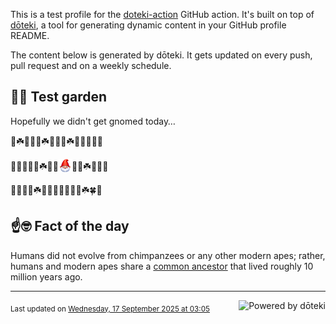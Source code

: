 This is a test profile for the [doteki-action](https://github.com/welpo/doteki-action) GitHub action. It's built on top of [dōteki](https://doteki.org), a tool for generating dynamic content in your GitHub profile README.

The content below is generated by dōteki. It gets updated on every push, pull request and on a weekly schedule.

## 👨‍🌾 Test garden

Hopefully we didn't get gnomed today…

<!-- garden start -->
🌻☘️🌻🌱🌸☘️🌻🌱🥀☘️🌿🍄🌼🌱🍀
<!-- garden end --><!-- garden start -->
🐸🍀🦋🌷🌻☘️🌸🌳<sub><img src="https://raw.githubusercontent.com/welpo/doteki-action/main/assets/gnomed.png" width="21" alt="Consider yourself gnomed"></sub>🌱🌳☘️🥀🌿🌹
<!-- garden end --><!-- garden start -->
🌼🌲🌿🌺☘️🌸🦋🌺🌿🌱🍀🍄☘️🍀🌿
<!-- garden end -->

## ☝️🤓 Fact of the day

<!-- did_you_know start -->
Humans did not evolve from chimpanzees or any other modern apes; rather, humans and modern apes share a [common ancestor](https://en.wikipedia.org/wiki/Chimpanzee%E2%80%93human_last_common_ancestor) that lived roughly 10 million years ago.
<!-- did_you_know end -->

---

<a href="https://doteki.org"><img src="https://img.shields.io/badge/powered_by-d%C5%8Dteki-0?style=flat-square&labelColor=202b2d&color=5E936C" align="right" alt="Powered by dōteki"></a> <div style="text-align: left;"><sub>
<!-- last_updated start -->Last updated on <a href="https://github.com/welpo/doteki-action/actions/workflows/ci.yaml">Wednesday, 17 September 2025 at 03:05<!-- last_updated end --></sub></div>
